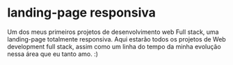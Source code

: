 # landing-page responsiva
Um dos meus primeiros projetos de desenvolvimento web Full stack, uma landing-page totalmente responsiva.
Aqui estarão todos os projetos de Web development full stack, assim como um linha do tempo da minha evolução nessa área que eu tanto amo. :)

